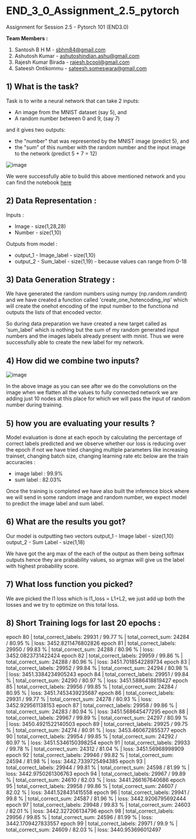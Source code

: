 # END_3_0_Assignment_2.5_pytorch

Assignment for Session 2.5 - Pytorch 101 (END3.0)

**Team Members :**
1) Santosh B H M - sbhm84@gmail.com
2) Ashutosh Kumar - ashutoshindian.ashu@gmail.com
3) Rajesh Kumar Birada - rajesh.bcool@gmail.com
4) Sateesh Ontikommu - sateesh.someswara@gmail.com

## 1) What is the task?
Task is to write a neural network that can take 2 inputs:
* An image from the MNIST dataset (say 5), and
* A random number between 0 and 9, (say 7)    

and it gives two outputs:
* the "number" that was represented by the MNIST image (predict 5), and
* the "sum" of this number with the random number and the input image to the network (predict 5 + 7 = 12)

![image](https://user-images.githubusercontent.com/56379895/138541286-59e82655-3077-4ee1-8216-66b768e0d3e5.png)

We were successfully able to build this above mentioned network and you can find the notebook [here](https://github.com/VinsanAI/END3.0/blob/Assignment_2.5_Pytorch/END3_0_Assignment_2_5_pytorch.ipynb)

## 2) Data Representation :
Inputs :
* Image - size(1,28,28)
* Number - size(1,10)

Outputs from model :
* output_1 - Image_label - size(1,10)
* output_2 - Sum_label - size(1,19) - because values can range from 0-18

## 3) Data Generation Strategy :
We have generated the random numbers using numpy (np.random.randint) and we have created a function called 'create_one_hotencoding_inp' which will create the onehot encoding of the input number to the functiona nd outputs the lists of that encoded vector. 

So during data preparation we have created a new target called as 'sum_label' which is nothing but the sum of my random generated input numbers and the images labels already present with mnist. Thus we were successfully able to create the new label for my network.

## 4) How did we combine two inputs?

![image](https://user-images.githubusercontent.com/56379895/138541859-23d88eb6-809c-4bbe-8857-cfffb21aef69.png)

In the above image as you can see after we do the convolutions on the image when we flatten all the values to fully connected network we are adding just 10 nodes at this place for which we will pass the input of random number during training.

## 5) how you are evaluating your results ?
Model evaluation is done at each epoch by calculating the percentage of correct labels predicted and we observe whether our loss is reducing over the epoch if not we have tried changing multiple parameters like increasing trainset, changing batch size, changing learning rate etc
below are the train accuracies : 
* image label : 99.9%
* sum label : 82.03%

Once the training is completed we have also built the inference block where we will send in some random image and random number, we expect model to predict the image label and sum label.

## 6) What are the results you got?
Our model is outputting two vectors
output_1 - Image label - size(1,10)
output_2 - Sum Label - size(1,18)

We have got the arg max of the each of the output as them being softmax outputs hence they are prabability values, so argmax will give us the label with highest probability score.

## 7) What loss function you picked?
We ave picked the l1 loss which is l1_loss = L1+L2, we just add up both the losses and we try to optimize on this total loss.

## 8) Short Training logs for last 20 epochs :
epoch 80  | total_correct_labels: 29931 / 99.77 %  | total_correct_sum: 24284 / 80.95 %  | loss: 3452.8211476802826
epoch 81  | total_correct_labels: 29950 / 99.83 %  | total_correct_sum: 24288 / 80.96 %  | loss: 3452.0823731422424
epoch 82  | total_correct_labels: 29959 / 99.86 %  | total_correct_sum: 24288 / 80.96 %  | loss: 3451.7018542289734
epoch 83  | total_correct_labels: 29952 / 99.84 %  | total_correct_sum: 24294 / 80.98 %  | loss: 3451.3384234905243
epoch 84  | total_correct_labels: 29951 / 99.84 %  | total_correct_sum: 24290 / 80.97 %  | loss: 3451.5886418819427
epoch 85  | total_correct_labels: 29956 / 99.85 %  | total_correct_sum: 24284 / 80.95 %  | loss: 3451.7453439235687
epoch 86  | total_correct_labels: 29931 / 99.77 %  | total_correct_sum: 24278 / 80.93 %  | loss: 3452.929561138153
epoch 87  | total_correct_labels: 29958 / 99.86 %  | total_correct_sum: 24283 / 80.94 %  | loss: 3451.568645477295
epoch 88  | total_correct_labels: 29967 / 99.89 %  | total_correct_sum: 24297 / 80.99 %  | loss: 3450.4921522140503
epoch 89  | total_correct_labels: 29925 / 99.75 %  | total_correct_sum: 24274 / 80.91 %  | loss: 3453.460672855377
epoch 90  | total_correct_labels: 29954 / 99.85 %  | total_correct_sum: 24292 / 80.97 %  | loss: 3451.5346150398254
epoch 91  | total_correct_labels: 29933 / 99.78 %  | total_correct_sum: 24312 / 81.04 %  | loss: 3451.56968998909
epoch 92  | total_correct_labels: 29946 / 99.82 %  | total_correct_sum: 24594 / 81.98 %  | loss: 3442.7339725494385
epoch 93  | total_correct_labels: 29944 / 99.81 %  | total_correct_sum: 24598 / 81.99 %  | loss: 3442.9750261306763
epoch 94  | total_correct_labels: 29967 / 99.89 %  | total_correct_sum: 24610 / 82.03 %  | loss: 3441.266167640686
epoch 95  | total_correct_labels: 29958 / 99.86 %  | total_correct_sum: 24607 / 82.02 %  | loss: 3441.528431415558
epoch 96  | total_correct_labels: 29941 / 99.8 %  | total_correct_sum: 24587 / 81.96 %  | loss: 3442.9206795692444
epoch 97  | total_correct_labels: 29948 / 99.83 %  | total_correct_sum: 24603 / 82.01 %  | loss: 3442.327206134796
epoch 98  | total_correct_labels: 29956 / 99.85 %  | total_correct_sum: 24596 / 81.99 %  | loss: 3442.1709427833557
epoch 99  | total_correct_labels: 29971 / 99.9 %  | total_correct_sum: 24609 / 82.03 %  | loss: 3440.953696012497
